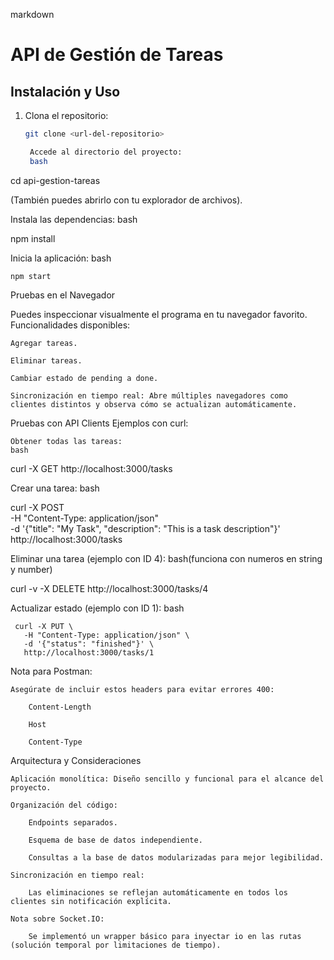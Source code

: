 markdown

# API de Gestión de Tareas

## Instalación y Uso

1. Clona el repositorio:

   ```bash
   git clone <url-del-repositorio>

    Accede al directorio del proyecto:
    bash
   ```

cd api-gestion-tareas

(También puedes abrirlo con tu explorador de archivos).

Instala las dependencias:
bash

npm install

Inicia la aplicación:
bash

    npm start

Pruebas en el Navegador

Puedes inspeccionar visualmente el programa en tu navegador favorito. Funcionalidades disponibles:

    Agregar tareas.

    Eliminar tareas.

    Cambiar estado de pending a done.

    Sincronización en tiempo real: Abre múltiples navegadores como clientes distintos y observa cómo se actualizan automáticamente.

Pruebas con API Clients
Ejemplos con curl:

    Obtener todas las tareas:
    bash

curl -X GET http://localhost:3000/tasks

Crear una tarea:
bash

curl -X POST \
 -H "Content-Type: application/json" \
 -d '{"title": "My Task", "description": "This is a task description"}' \
 http://localhost:3000/tasks

Eliminar una tarea (ejemplo con ID 4):
bash(funciona con numeros en string y number)

curl -v -X DELETE http://localhost:3000/tasks/4

Actualizar estado (ejemplo con ID 1):
bash

     curl -X PUT \
       -H "Content-Type: application/json" \
       -d '{"status": "finished"}' \
       http://localhost:3000/tasks/1

Nota para Postman:

    Asegúrate de incluir estos headers para evitar errores 400:

        Content-Length

        Host

        Content-Type

Arquitectura y Consideraciones

    Aplicación monolítica: Diseño sencillo y funcional para el alcance del proyecto.

    Organización del código:

        Endpoints separados.

        Esquema de base de datos independiente.

        Consultas a la base de datos modularizadas para mejor legibilidad.

    Sincronización en tiempo real:

        Las eliminaciones se reflejan automáticamente en todos los clientes sin notificación explícita.

    Nota sobre Socket.IO:

        Se implementó un wrapper básico para inyectar io en las rutas (solución temporal por limitaciones de tiempo).
